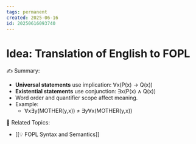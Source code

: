 ```yaml
---
tags: permanent
created: 2025-06-16
id: 20250616093740
---
```


# Idea: Translation of English to FOPL

✍ Summary:
- **Universal statements** use implication: ∀x(P(x) → Q(x))
- **Existential statements** use conjunction: ∃x(P(x) ∧ Q(x))
- Word order and quantifier scope affect meaning.
- Example: 
  - ∀x∃y(MOTHER(y,x)) ≠ ∃y∀x(MOTHER(y,x))

👀 Related Topics:
- [[💡 FOPL Syntax and Semantics]]
